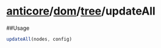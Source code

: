 # [anticore](../../../../../#reference)/[dom](../../#reference)/[tree](../#reference)/<a name="reference">updateAll</a>

##Usage

```js
updateAll(nodes, config)
```